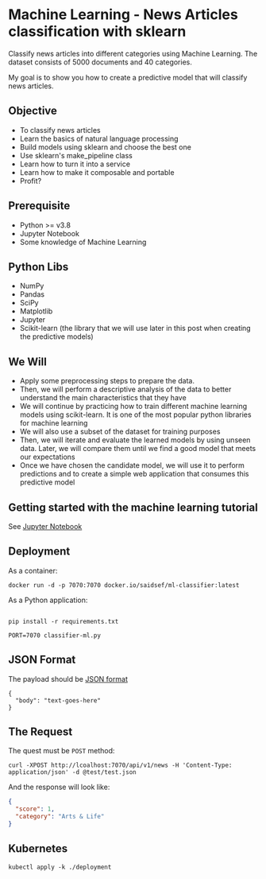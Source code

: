 # Machine Learning - News Articles classification with sklearn

Classify news articles into different categories using Machine Learning.  The dataset consists of 5000 documents and 40 categories.

My goal is to show you how to create a predictive model that will classify news articles.

## Objective

- To classify news articles
- Learn the basics of natural language processing
- Build models using sklearn and choose the best one
- Use sklearn's make_pipeline class
- Learn how to turn it into a service
- Learn how to make it composable and portable
- Profit?

## Prerequisite

- Python >= v3.8
- Jupyter Notebook
- Some knowledge of Machine Learning

## Python Libs

- NumPy
- Pandas
- SciPy
- Matplotlib
- Jupyter
- Scikit-learn (the library that we will use later in this post when creating the predictive models)

## We Will

- Apply some preprocessing steps to prepare the data.
- Then, we will perform a descriptive analysis of the data to better understand the main characteristics that they have
- We will continue by practicing how to train different machine learning models using scikit-learn. It is one of the most popular python libraries for machine learning
- We will also use a subset of the dataset for training purposes
- Then, we will iterate and evaluate the learned models by using unseen data. Later, we will compare them until we find a good model that meets our expectations
- Once we have chosen the candidate model, we will use it to perform predictions and to create a simple web application that consumes this predictive model

## Getting started with the machine learning tutorial

See [Jupyter Notebook](https://machinelearningmastery.com/start-here/)

## Deployment

As a container:

```shell
docker run -d -p 7070:7070 docker.io/saidsef/ml-classifier:latest
```

As a Python application:

```shell

pip install -r requirements.txt

PORT=7070 classifier-ml.py
```

## JSON Format

The payload should be [JSON format](test/test.json)

```shell
{
  "body": "text-goes-here"
}
```

## The Request

The quest must be `POST` method:

```shell
curl -XPOST http://lcoalhost:7070/api/v1/news -H 'Content-Type: application/json' -d @test/test.json
```

And the response will look like:

```json
{
  "score": 1,
  "category": "Arts & Life"
}
```

## Kubernetes

```shell
kubectl apply -k ./deployment
```

